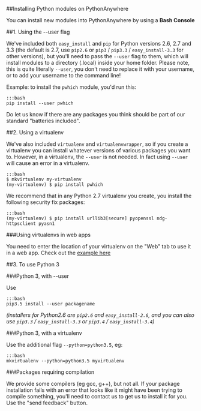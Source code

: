 
<!--
.. title: Installing new modules
.. slug: InstallingNewModules
.. date: 2015-05-13 14:35:28 UTC+01:00
.. tags:
.. category:
.. link:
.. description:
.. type: text
-->





##Installing Python modules on PythonAnywhere


You can install new modules into PythonAnywhere by using a **Bash Console**


##1\. Using the --user flag


We've included both `easy_install` and `pip` for Python versions 2.6, 2.7 and 3.3 (the default is 2.7, use `pip2.6` or `pip3` / `pip3.3` / `easy_install-3.3` for other versions), but you'll need to pass the `--user` flag to them, which will install modules to a directory (.local) inside your home folder. Please note, this is quite literally `--user`, you don't need to replace it with your username, or to add your username to the command line!

Example: to install the `pwhich` module, you'd run this:

    :::bash
    pip install --user pwhich


Do let us know if there are any packages you think should be part of our standard "batteries included".


##2\. Using a virtualenv


We've also included `virtualenv` and `virtualenvwrapper`, so if you create a virtualenv you can install whatever versions of various packages you want to. However, in a virtualenv, the `--user` is not needed. In fact using `--user` will cause an error in a virtualenv.

    :::bash
    $ mkvirtualenv my-virtualenv
    (my-virtualenv) $ pip install pwhich

We recommend that in any Python 2.7 virtualenv you create, you install the following
security fix packages:

    :::bash
    (my-virtualenv) $ pip install urllib3[secure] pyopenssl ndg-httpsclient pyasn1


###Using virtualenvs in web apps


You need to enter the location of your virtualenv on the "Web" tab to use it in a web app. Check out the [example here](/pages/VirtualEnvForNewerDjango)


##3\. To use Python 3



###Python 3, with --user


Use

    :::bash
    pip3.5 install --user packagename


*(installers for Python2.6 are `pip2.6` and `easy_install-2.6`, and you can also use `pip3.3` / `easy_install-3.3` or `pip3.4` / `easy_install-3.4`)*


###Python 3, with a virtualenv


Use the additional flag `--python=python3.5`, eg:

    :::bash
    mkvirtualenv --python=python3.5 myvirtualenv



###Packages requiring compilation


We provide some compilers (eg gcc, g++), but not all. If your package installation fails with an error that looks like it might have been trying to compile something, you'll need to contact us to get us to install it for you. Use the "send feedback" button.

